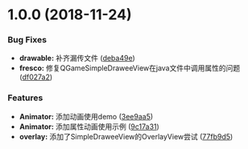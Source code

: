 # 1.0.0 (2018-11-24)


### Bug Fixes

* **drawable:** 补齐漏传文件 ([deba49e](https://github.com/JayRichrd/AndroidExerciseDemo/commit/deba49e))
* **fresco:** 修复QGameSimpleDraweeView在java文件中调用属性的问题 ([df027a2](https://github.com/JayRichrd/AndroidExerciseDemo/commit/df027a2))


### Features

* **Animator:** 添加动画使用demo ([3ee9aa5](https://github.com/JayRichrd/AndroidExerciseDemo/commit/3ee9aa5))
* **Animator:** 添加属性动画使用示例 ([9c17a31](https://github.com/JayRichrd/AndroidExerciseDemo/commit/9c17a31))
* **overlay:** 添加了SimpleDraweeView的OverlayView尝试 ([77fb9d5](https://github.com/JayRichrd/AndroidExerciseDemo/commit/77fb9d5))



